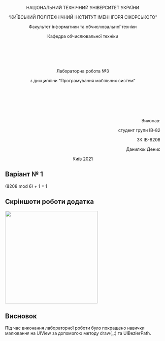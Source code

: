 <p align="center">
    НАЦІОНАЛЬНИЙ ТЕХНІЧНИЙ УНІВЕРСИТЕТ УКРАЇНИ
</p>
<p align="center">
    “КИЇВСЬКИЙ ПОЛІТЕХНІЧНИЙ ІНСТИТУТ ІМЕНІ ІГОРЯ СІКОРСЬКОГО”
</p>
<p align="center">
    Факультет інформатики та обчислювальної техніки
</p>
<p align="center">
    Кафедра обчислювальної техніки
</p>
<br/>
<br/>
<br/>
<br/>
<p align="center">
    Лабораторна робота №3
</p>
<p align="center">
    з дисципліни “Програмування мобільних систем”
</p>


<br/>
<br/>
<br/>
<br/>
<br/>

<p align="right">
    Виконав:
</p>
<p align="right">
    студент групи ІВ-82
</p>
<p align="right">
    ЗК ІВ-8208
</p>
<p align="right">
    Данилюк Денис
</p>
<p align="center">
    Київ 2021
</p>

## Варіант № 1
(8208 mod 6) + 1 = 1

## Скріншоти роботи додатка

<img src="https://github.com/ddanilyuk/MobileDev/blob/lab/2/Images/lab2/1.gif" width="300">

## Висновок

Під час виконання лабораторної роботи було покращено навички малювання на UIView за допомогою методу draw(_:) та UIBezierPath.